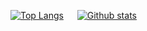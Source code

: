 [![Top Langs](https://github-readme-stats-ten-gilt.vercel.app/api/top-langs/?username=PricedOx&theme=dark)](https://github.com/anuraghazra/github-readme-stats)
&emsp;
[![Github stats](https://github-readme-stats-ten-gilt.vercel.app/api?username=PricedOx&count_private=true&show_icons=true&theme=dark)](https://github.com/anuraghazra/github-readme-stats)

<!--
**PricedOx/PricedOx** is a ✨ _special_ ✨ repository because its `README.md` (this file) appears on your GitHub profile.

Here are some ideas to get you started:

- 🔭 I’m currently working on ...
- 🌱 I’m currently learning ...
- 👯 I’m looking to collaborate on ...
- 🤔 I’m looking for help with ...
- 💬 Ask me about ...
- 📫 How to reach me: ...
- 😄 Pronouns: ...
- ⚡ Fun fact: ...
-->
